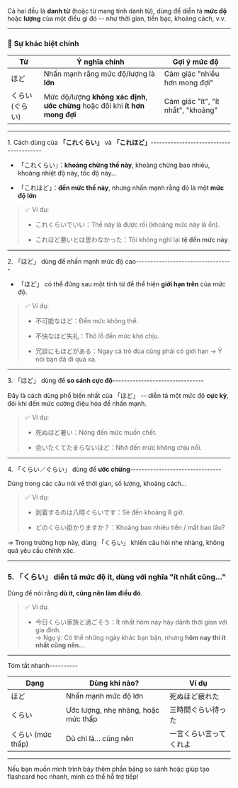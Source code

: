 Cả hai đều là **danh từ** (hoặc từ mang tính danh từ), dùng để diễn tả **mức độ** hoặc **lượng** của một điều gì đó -- như thời gian, tiền bạc, khoảng cách, v.v.

* * * * *

### 🔑 **Sự khác biệt chính**

| Từ | Ý nghĩa chính | Gợi ý mức độ |
| --- | --- | --- |
| ほど | Nhấn mạnh rằng mức độ/lượng là **lớn** | Cảm giác "nhiều hơn mong đợi" |
| くらい (ぐらい) | Mức độ/lượng **không xác định**, **ước chừng** hoặc đôi khi **ít hơn mong đợi** | Cảm giác "ít", "ít nhất", "khoảng" |

* * * * *

1\. Cách dùng của **「これくらい」** và **「これほど」**----------------------------------------

-   「これくらい」：**khoảng chừng thế này**, khoảng chừng bao nhiêu, khoảng nhiệt độ này, tốc độ này...

-   「これほど」：**đến mức thế này**, nhưng nhấn mạnh rằng đó là một **mức độ lớn**

> ✅ Ví dụ:
>
> -   これくらいでいい：Thế này là được rồi (khoảng mức này là ổn).
>
>
> -   これほど悪いとは思わなかった：Tôi không nghĩ lại **tệ đến mức này**.

* * * * *

2\. 「ほど」 dùng để nhấn mạnh mức độ cao----------------------------------

-   「ほど」 có thể đứng sau một tính từ để thể hiện **giới hạn trên** của mức độ.

> ✅ Ví dụ:
>
> -   不可能なほど：Đến mức không thể.
>
> -   不快なほど失礼：Thô lỗ đến mức khó chịu.
>
>
> -   冗談にもほどがある：Ngay cả trò đùa cũng phải có giới hạn → Ý nói bạn đã đi quá xa.

* * * * *

3\. 「ほど」 dùng để **so sánh cực độ**--------------------------------

Đây là cách dùng phổ biến nhất của 「ほど」 -- diễn tả một mức độ **cực kỳ**, đôi khi đến mức cường điệu hóa để nhấn mạnh.

> ✅ Ví dụ:
>
> -   死ぬほど暑い：Nóng đến mức muốn chết.
>
>
> -   会いたくてたまらないほど：Nhớ đến mức không chịu nổi.

* * * * *

4\. 「くらい／ぐらい」 dùng để **ước chừng**--------------------------------

Dùng trong các câu nói về thời gian, số lượng, khoảng cách...

> ✅ Ví dụ:
>
> -   到着するのは八時ぐらいです：Sẽ đến khoảng 8 giờ.
>
>
> -   どのくらい掛かりますか？：Khoảng bao nhiêu tiền / mất bao lâu?

→ Trong trường hợp này, dùng 「くらい」 khiến câu hỏi nhẹ nhàng, không quá yêu cầu chính xác.

* * * * *

### 5\. 「くらい」 diễn tả mức độ **ít**, dùng với nghĩa "ít nhất cũng..."

Dùng để nói rằng **dù ít, cũng nên làm điều đó**.

> ✅ Ví dụ:
>
> -   今日くらい家族と過ごそう：Ít nhất hôm nay hãy dành thời gian với gia đình.\
>     → Ngụ ý: Có thể những ngày khác bạn bận, nhưng **hôm nay thì ít nhất cũng nên...**

* * * * *

Tóm tắt nhanh----------

| Dạng | Dùng khi nào? | Ví dụ |
| --- | --- | --- |
| ほど | Nhấn mạnh mức độ lớn | 死ぬほど疲れた |
| くらい | Ước lượng, nhẹ nhàng, hoặc mức thấp | 三時間ぐらい待った |
| くらい (mức thấp) | Dù chỉ là... cũng nên | 一言くらい言ってくれよ |

* * * * *

Nếu bạn muốn mình trình bày thêm phần bảng so sánh hoặc giúp tạo flashcard học nhanh, mình có thể hỗ trợ tiếp!